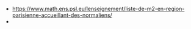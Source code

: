 - https://www.math.ens.psl.eu/lenseignement/liste-de-m2-en-region-parisienne-accueillant-des-normaliens/
-
